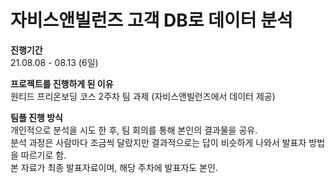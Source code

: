 # 자비스앤빌런즈 고객 DB로 데이터 분석

**진행기간**  
21.08.08 - 08.13 (6일)

**프로젝트를 진행하게 된 이유**  
원티드 프리온보딩 코스 2주차 팀 과제 (자비스앤빌런즈에서 데이터 제공)  

**팀플 진행 방식**  
개인적으로 분석을 시도 한 후, 팀 회의를 통해 본인의 결과물을 공유.  
분석 과정은 사람마다 조금씩 달랐지만 결과적으로는 답이 비슷하게 나와서 발표자 방법을 따르기로 함.  
본 자료가 최종 발표자료이며, 해당 주차에 발표자도 본인.
